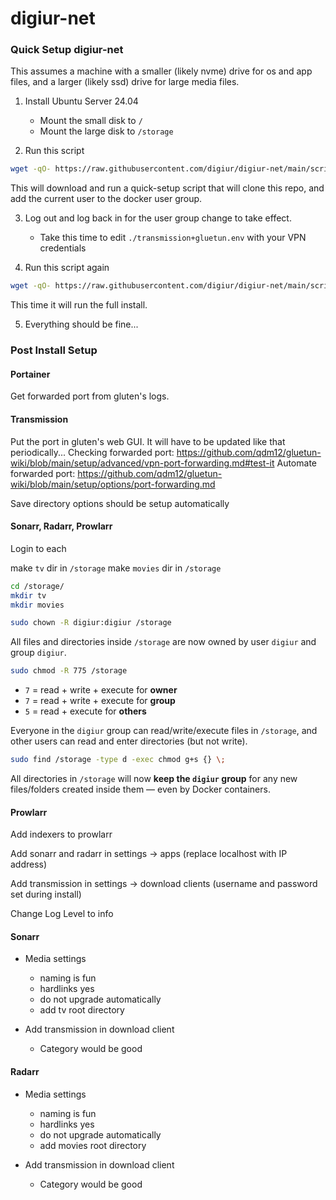 # digiur-net
### Quick Setup digiur-net

This assumes a machine with a smaller (likely nvme) drive for os and app files, and a larger (likely ssd) drive for large media files.

1. Install Ubuntu Server 24.04
    - Mount the small disk to `/`
    - Mount the large disk to `/storage`

2. Run this script
```sh
wget -qO- https://raw.githubusercontent.com/digiur/digiur-net/main/scripts/quickstart.sh | bash
```
This will download and run a quick-setup script that will clone this repo, and add the current user to the docker user group.

3. Log out and log back in for the user group change to take effect.
    - Take this time to edit `./transmission+gluetun.env` with your VPN credentials

4. Run this script again
```sh
wget -qO- https://raw.githubusercontent.com/digiur/digiur-net/main/scripts/quickstart.sh | bash
```
This time it will run the full install.

5. Everything should be fine...

### Post Install Setup

#### Portainer

Get forwarded port from gluten's logs.

#### Transmission

Put the port in gluten's web GUI. It will have to be updated like that periodically... 
Checking forwarded port: https://github.com/qdm12/gluetun-wiki/blob/main/setup/advanced/vpn-port-forwarding.md#test-it
Automate forwarded port: https://github.com/qdm12/gluetun-wiki/blob/main/setup/options/port-forwarding.md

Save directory options should be setup automatically

#### Sonarr, Radarr, Prowlarr

Login to each

make `tv` dir in `/storage`
make `movies` dir in `/storage`

```bash
cd /storage/
mkdir tv
mkdir movies
```

```bash
sudo chown -R digiur:digiur /storage
```

All files and directories inside `/storage` are now owned by user `digiur` and group `digiur`.

```bash
sudo chmod -R 775 /storage
```
* `7` = read + write + execute for **owner**
* `7` = read + write + execute for **group**
* `5` = read + execute for **others**

Everyone in the `digiur` group can read/write/execute files in `/storage`, and other users can read and enter directories (but not write).

```bash
sudo find /storage -type d -exec chmod g+s {} \;
```

All directories in `/storage` will now **keep the `digiur` group** for any new files/folders created inside them — even by Docker containers.

#### Prowlarr

Add indexers to prowlarr

Add sonarr and radarr in settings -> apps (replace localhost with IP address)

Add transmission in settings -> download clients (username and password set during install)

Change Log Level to info

#### Sonarr

- Media settings
  - naming is fun
  - hardlinks yes
  - do not upgrade automatically
  - add tv root directory

- Add transmission in download client
  - Category would be good

#### Radarr

- Media settings
  - naming is fun
  - hardlinks yes
  - do not upgrade automatically
  - add movies root directory

- Add transmission in download client
  - Category would be good
